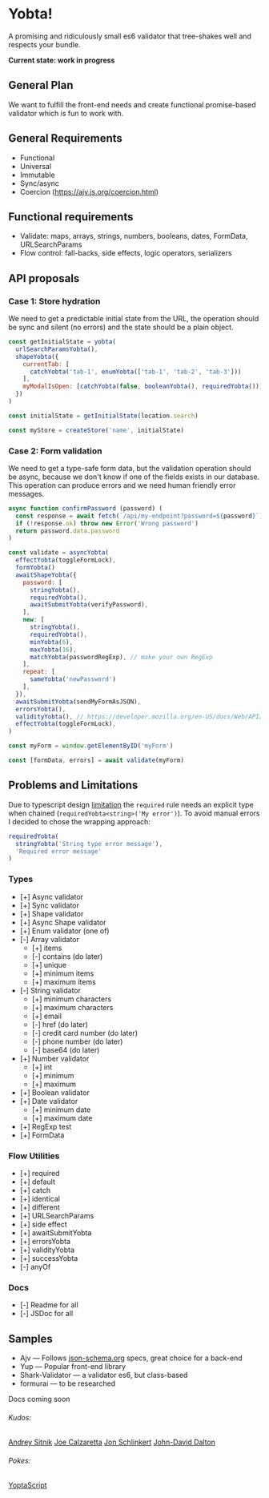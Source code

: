 # Yobta!
A promising and ridiculously small es6 validator that tree-shakes well and respects your bundle.

**Current state: work in progress**

## General Plan
We want to fulfill the front-end needs and create functional promise-based validator which is fun to work with.

## General Requirements
- Functional
- Universal
- Immutable
- Sync/async
- Coercion (https://ajv.js.org/coercion.html)

## Functional requirements
- Validate: maps, arrays, strings, numbers, booleans, dates, FormData, URLSearchParams
- Flow control: fall-backs, side effects, logic operators, serializers

## API proposals

### Case 1: Store hydration
We need to get a predictable initial state from the URL, the operation
should be sync and silent (no errors) and the state should be a plain
object.

```js
const getInitialState = yobta(
  urlSearchParamsYobta(),
  shapeYobta({
    currentTab: [
      catchYobta('tab-1', enumYobta(['tab-1', 'tab-2', 'tab-3']))
    ],
    myModalIsOpen: [catchYobta(false, booleanYobta(), requiredYobta())]
  })
)

const initialState = getInitialState(location.search)

const myStore = createStore('name', initialState)
```

### Case 2: Form validation
We need to get a type-safe form data, but the validation operation should be async,
because we don't know if one of the fields exists in our database. This operation
can produce errors and we need human friendly error messages.

```js
async function confirmPassword (password) (
  const response = await fetch(`/api/my-endpoint?password=${password}`)
  if (!response.ok) throw new Error('Wrong password')
  return password.data.password
)

const validate = asyncYobta(
  effectYobta(toggleFormLock),
  formYobta()
  awaitShapeYobta({
    password: [
      stringYobta(),
      requiredYobta(),
      awaitSubmitYobta(verifyPassword),
    ],
    new: [
      stringYobta(),
      requiredYobta(),
      minYobta(6),
      maxYobta(16),
      matchYobta(passwordRegExp), // make your own RegExp
    ],
    repeat: [
      sameYobta('newPassword')
    ],
  }),
  awaitSubmitYobta(sendMyFormAsJSON),
  errorsYobta(),
  validityYobta(), // https://developer.mozilla.org/en-US/docs/Web/API/HTMLObjectElement/setCustomValidity#examples
  effectYobta(toggleFormLock),
)

const myForm = window.getElementByID('myForm')

const [formData, errors] = await validate(myForm)
```

## Problems and Limitations

Due to typescript design [limitation](https://github.com/microsoft/TypeScript/issues/25256) the `required` rule needs an explicit type when chained (`requiredYobta<string>('My error')`). To avoid manual errors I decided to chose the wrapping approach:

```js
requiredYobta(
  stringYobta('String type error message'),
  'Required error message'
)
```

### Types
- [+] Async validator
- [+] Sync validator
- [+] Shape validator
- [+] Async Shape validator
- [+] Enum validator (one of)
- [-] Array validator
  - [+] items
  - [-] contains (do later)
  - [+] unique
  - [+] minimum items
  - [+] maximum items
- [-] String validator
  - [+] minimum characters
  - [+] maximum characters
  - [+] email
  - [-] href (do later)
  - [-] credit card number (do later)
  - [-] phone number (do later)
  - [-] base64 (do later)
- [+] Number validator
  - [+] int
  - [+] minimum
  - [+] maximum
- [+] Boolean validator
- [+] Date validator
  - [+] minimum date
  - [+] maximum date
- [+] RegExp test
- [+] FormData

### Flow Utilities
- [+] required
- [+] default
- [+] catch
- [+] identical
- [+] different
- [+] URLSearchParams
- [+] side effect
- [+] awaitSubmitYobta
- [+] errorsYobta
- [+] validityYobta
- [+] successYobta
- [-] anyOf

### Docs
- [-] Readme for all
- [-] JSDoc for all

## Samples
- Ajv — Follows [json-schema.org](https://json-schema.org) specs, great choice for a back-end
- Yup — Popular front-end library
- Shark-Validator — a validator es6, but class-based
- formurai — to be researched

Docs coming soon


###### Kudos:
[Andrey Sitnik](https://sitnik.ru)
[Joe Calzaretta](https://github.com/jcalz)
[Jon Schlinkert](https://github.com/jonschlinkert)
[John-David Dalton](https://github.com/jdalton)
###### Pokes:
[YoptaScript](github.com/samgozman/YoptaScript)
